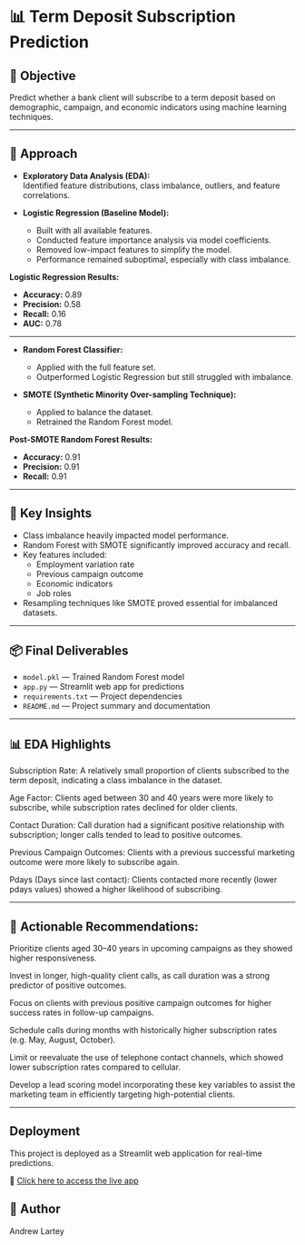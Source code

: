 # 📊 Term Deposit Subscription Prediction

## 📌 Objective
Predict whether a bank client will subscribe to a term deposit based on demographic, campaign, and economic indicators using machine learning techniques.

---

## 📌 Approach

- **Exploratory Data Analysis (EDA):**  
  Identified feature distributions, class imbalance, outliers, and feature correlations.

- **Logistic Regression (Baseline Model):**  
  - Built with all available features.
  - Conducted feature importance analysis via model coefficients.
  - Removed low-impact features to simplify the model.
  - Performance remained suboptimal, especially with class imbalance.

**Logistic Regression Results:**
- **Accuracy:** 0.89  
- **Precision:** 0.58  
- **Recall:** 0.16  
- **AUC:** 0.78  

---

- **Random Forest Classifier:**  
  - Applied with the full feature set.
  - Outperformed Logistic Regression but still struggled with imbalance.

- **SMOTE (Synthetic Minority Over-sampling Technique):**  
  - Applied to balance the dataset.
  - Retrained the Random Forest model.

**Post-SMOTE Random Forest Results:**
- **Accuracy:** 0.91  
- **Precision:** 0.91  
- **Recall:** 0.91  

---

## 📌 Key Insights

- Class imbalance heavily impacted model performance.
- Random Forest with SMOTE significantly improved accuracy and recall.
- Key features included:
  - Employment variation rate
  - Previous campaign outcome
  - Economic indicators
  - Job roles
- Resampling techniques like SMOTE proved essential for imbalanced datasets.

---

## 📦 Final Deliverables

- `model.pkl` — Trained Random Forest model
- `app.py` — Streamlit web app for predictions
- `requirements.txt` — Project dependencies
- `README.md` — Project summary and documentation

---

## 📊 EDA Highlights
Subscription Rate: A relatively small proportion of clients subscribed to the term deposit, indicating a class imbalance in the dataset.

Age Factor: Clients aged between 30 and 40 years were more likely to subscribe, while subscription rates declined for older clients.

Contact Duration: Call duration had a significant positive relationship with subscription; longer calls tended to lead to positive outcomes.

Previous Campaign Outcomes: Clients with a previous successful marketing outcome were more likely to subscribe again.

Pdays (Days since last contact): Clients contacted more recently (lower pdays values) showed a higher likelihood of subscribing.

---

## 📌 Actionable Recommendations:
Prioritize clients aged 30–40 years in upcoming campaigns as they showed higher responsiveness.

Invest in longer, high-quality client calls, as call duration was a strong predictor of positive outcomes.

Focus on clients with previous positive campaign outcomes for higher success rates in follow-up campaigns.

Schedule calls during months with historically higher subscription rates (e.g. May, August, October).

Limit or reevaluate the use of telephone contact channels, which showed lower subscription rates compared to cellular.

Develop a lead scoring model incorporating these key variables to assist the marketing team in efficiently targeting high-potential clients.

---


## Deployment

This project is deployed as a Streamlit web application for real-time predictions.

🔗 [Click here to access the live app](https://term-deposit-subscription-predictor-ch9dca2w6fzpz268muchtx.streamlit.app/)

## 📌 Author
Andrew Lartey
